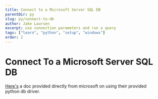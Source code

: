 ```yaml
---
title: Connect to a Microsoft Server SQL DB
parentDir: py
slug: py/connect-to-db
author: Jake Laursen
excerpt: use connection parameters and run a query
tags: ["learn", "python", "setup", "windows"]
order: 2
---
```


# Connect To a Microsoft Server SQL DB

[Here's](https://docs.microsoft.com/en-us/sql/connect/python/pyodbc/step-3-proof-of-concept-connecting-to-sql-using-pyodbc?view=sql-server-ver16) a doc provided directly from microsoft on using their provided python db driver.  

